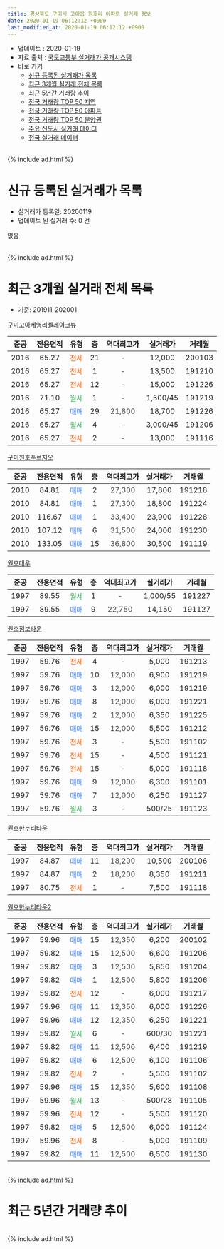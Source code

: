 ```yaml
---
title: 경상북도 구미시 고아읍 원호리 아파트 실거래 정보
date: 2020-01-19 06:12:12 +0900
last_modified_at: 2020-01-19 06:12:12 +0900
---
```


* 업데이트 : 2020-01-19
* 자료 출처 : [국토교통부 실거래가 공개시스템](http://rt.molit.go.kr)
* 바로 가기
    * [신규 등록된 실거래가 목록](#신규-등록된-실거래가-목록)
    * [최근 3개월 실거래 전체 목록](#최근-3개월-실거래-전체-목록)
    * [최근 5년간 거래량 추이](#최근-5년간-거래량-추이)
    * [전국 거래량 TOP 50 지역](https://apt-info.github.io/apt-trade-info/최근-3개월-전국에서-가장-거래가-많이-발생한-지역)
    * [전국 거래량 TOP 50 아파트](https://apt-info.github.io/apt-trade-info/최근-3개월-전국에서-가장-거래가-많이-발생한-아파트)
    * [전국 거래량 TOP 50 분양권](https://apt-info.github.io/apt-trade-info/최근-3개월-전국에서-가장-거래가-많이-발생한-분양권)
    * [주요 신도시 실거래 데이터](https://apt-info.github.io/apt-trade-info/주요-신도시)
    * [전국 실거래 데이터](https://apt-info.github.io/apt-trade-info/전국)
<br>
{% include ad.html %}
<br>

# 신규 등록된 실거래가 목록
* 실거래가 등록일: 20200119
* 업데이트 된 실거래 수: 0 건

없음

<br>
{% include ad.html %}
<br>

# 최근 3개월 실거래 전체 목록
* 기준: 201911-202001


[구미고아세영리첼레이크뷰](https://search.naver.com/search.naver?query=%EA%B2%BD%EC%83%81%EB%B6%81%EB%8F%84+%EA%B5%AC%EB%AF%B8%EC%8B%9C+%EA%B3%A0%EC%95%84%EC%9D%8D+%EC%9B%90%ED%98%B8%EB%A6%AC+%EA%B5%AC%EB%AF%B8%EA%B3%A0%EC%95%84%EC%84%B8%EC%98%81%EB%A6%AC%EC%B2%BC%EB%A0%88%EC%9D%B4%ED%81%AC%EB%B7%B0)

|준공|전용면적|유형|층|역대최고가|실거래가|거래월|
|:---:|:---:|:---:|:---:|:---:|:---:|:---:|
|2016|65.27|<span style="color:#ff5a00">전세</span>|21|<span style="color:#444444">-</span>|12,000|200103|
|2016|65.27|<span style="color:#ff5a00">전세</span>|1|<span style="color:#444444">-</span>|13,500|191210|
|2016|65.27|<span style="color:#ff5a00">전세</span>|12|<span style="color:#444444">-</span>|15,000|191226|
|2016|71.10|<span style="color:#34a853">월세</span>|1|<span style="color:#444444">-</span>|1,500/45|191219|
|2016|65.27|<span style="color:#4285f3">매매</span>|29|<span style="color:#444444">21,800</span>|18,700|191226|
|2016|65.27|<span style="color:#34a853">월세</span>|4|<span style="color:#444444">-</span>|3,000/45|191206|
|2016|65.27|<span style="color:#ff5a00">전세</span>|2|<span style="color:#444444">-</span>|13,000|191116|

[구미원호푸르지오](https://search.naver.com/search.naver?query=%EA%B2%BD%EC%83%81%EB%B6%81%EB%8F%84+%EA%B5%AC%EB%AF%B8%EC%8B%9C+%EA%B3%A0%EC%95%84%EC%9D%8D+%EC%9B%90%ED%98%B8%EB%A6%AC+%EA%B5%AC%EB%AF%B8%EC%9B%90%ED%98%B8%ED%91%B8%EB%A5%B4%EC%A7%80%EC%98%A4)

|준공|전용면적|유형|층|역대최고가|실거래가|거래월|
|:---:|:---:|:---:|:---:|:---:|:---:|:---:|
|2010|84.81|<span style="color:#4285f3">매매</span>|2|<span style="color:#444444">27,300</span>|17,800|191218|
|2010|84.81|<span style="color:#4285f3">매매</span>|1|<span style="color:#444444">27,300</span>|18,800|191224|
|2010|116.67|<span style="color:#4285f3">매매</span>|1|<span style="color:#444444">33,400</span>|23,900|191228|
|2010|107.12|<span style="color:#4285f3">매매</span>|6|<span style="color:#444444">31,500</span>|24,000|191230|
|2010|133.05|<span style="color:#4285f3">매매</span>|15|<span style="color:#444444">36,800</span>|30,500|191119|

[원호대우](https://search.naver.com/search.naver?query=%EA%B2%BD%EC%83%81%EB%B6%81%EB%8F%84+%EA%B5%AC%EB%AF%B8%EC%8B%9C+%EA%B3%A0%EC%95%84%EC%9D%8D+%EC%9B%90%ED%98%B8%EB%A6%AC+%EC%9B%90%ED%98%B8%EB%8C%80%EC%9A%B0)

|준공|전용면적|유형|층|역대최고가|실거래가|거래월|
|:---:|:---:|:---:|:---:|:---:|:---:|:---:|
|1997|89.55|<span style="color:#34a853">월세</span>|1|<span style="color:#444444">-</span>|1,000/55|191227|
|1997|89.55|<span style="color:#4285f3">매매</span>|9|<span style="color:#444444">22,750</span>|14,150|191127|

[원호점보타운](https://search.naver.com/search.naver?query=%EA%B2%BD%EC%83%81%EB%B6%81%EB%8F%84+%EA%B5%AC%EB%AF%B8%EC%8B%9C+%EA%B3%A0%EC%95%84%EC%9D%8D+%EC%9B%90%ED%98%B8%EB%A6%AC+%EC%9B%90%ED%98%B8%EC%A0%90%EB%B3%B4%ED%83%80%EC%9A%B4)

|준공|전용면적|유형|층|역대최고가|실거래가|거래월|
|:---:|:---:|:---:|:---:|:---:|:---:|:---:|
|1997|59.76|<span style="color:#ff5a00">전세</span>|4|<span style="color:#444444">-</span>|5,000|191213|
|1997|59.76|<span style="color:#4285f3">매매</span>|10|<span style="color:#444444">12,000</span>|6,900|191219|
|1997|59.76|<span style="color:#4285f3">매매</span>|3|<span style="color:#444444">12,000</span>|6,000|191219|
|1997|59.76|<span style="color:#4285f3">매매</span>|8|<span style="color:#444444">12,000</span>|6,000|191221|
|1997|59.76|<span style="color:#4285f3">매매</span>|2|<span style="color:#444444">12,000</span>|6,350|191225|
|1997|59.76|<span style="color:#4285f3">매매</span>|15|<span style="color:#444444">12,000</span>|5,500|191212|
|1997|59.76|<span style="color:#ff5a00">전세</span>|3|<span style="color:#444444">-</span>|5,500|191102|
|1997|59.76|<span style="color:#ff5a00">전세</span>|15|<span style="color:#444444">-</span>|4,500|191121|
|1997|59.76|<span style="color:#ff5a00">전세</span>|15|<span style="color:#444444">-</span>|5,000|191118|
|1997|59.76|<span style="color:#4285f3">매매</span>|9|<span style="color:#444444">12,000</span>|6,300|191101|
|1997|59.76|<span style="color:#4285f3">매매</span>|7|<span style="color:#444444">12,000</span>|6,250|191127|
|1997|59.76|<span style="color:#34a853">월세</span>|3|<span style="color:#444444">-</span>|500/25|191123|

[원호한누리타운](https://search.naver.com/search.naver?query=%EA%B2%BD%EC%83%81%EB%B6%81%EB%8F%84+%EA%B5%AC%EB%AF%B8%EC%8B%9C+%EA%B3%A0%EC%95%84%EC%9D%8D+%EC%9B%90%ED%98%B8%EB%A6%AC+%EC%9B%90%ED%98%B8%ED%95%9C%EB%88%84%EB%A6%AC%ED%83%80%EC%9A%B4)

|준공|전용면적|유형|층|역대최고가|실거래가|거래월|
|:---:|:---:|:---:|:---:|:---:|:---:|:---:|
|1997|84.87|<span style="color:#4285f3">매매</span>|11|<span style="color:#444444">18,200</span>|10,500|200106|
|1997|84.87|<span style="color:#4285f3">매매</span>|2|<span style="color:#444444">18,200</span>|8,350|191211|
|1997|80.75|<span style="color:#ff5a00">전세</span>|1|<span style="color:#444444">-</span>|7,500|191118|

[원호한누리타운2](https://search.naver.com/search.naver?query=%EA%B2%BD%EC%83%81%EB%B6%81%EB%8F%84+%EA%B5%AC%EB%AF%B8%EC%8B%9C+%EA%B3%A0%EC%95%84%EC%9D%8D+%EC%9B%90%ED%98%B8%EB%A6%AC+%EC%9B%90%ED%98%B8%ED%95%9C%EB%88%84%EB%A6%AC%ED%83%80%EC%9A%B42)

|준공|전용면적|유형|층|역대최고가|실거래가|거래월|
|:---:|:---:|:---:|:---:|:---:|:---:|:---:|
|1997|59.96|<span style="color:#4285f3">매매</span>|15|<span style="color:#444444">12,350</span>|6,200|200102|
|1997|59.82|<span style="color:#4285f3">매매</span>|15|<span style="color:#444444">12,500</span>|6,600|191206|
|1997|59.82|<span style="color:#4285f3">매매</span>|3|<span style="color:#444444">12,500</span>|5,850|191204|
|1997|59.82|<span style="color:#4285f3">매매</span>|1|<span style="color:#444444">12,500</span>|5,800|191206|
|1997|59.82|<span style="color:#ff5a00">전세</span>|12|<span style="color:#444444">-</span>|6,000|191217|
|1997|59.96|<span style="color:#4285f3">매매</span>|11|<span style="color:#444444">12,350</span>|6,000|191226|
|1997|59.96|<span style="color:#4285f3">매매</span>|12|<span style="color:#444444">12,350</span>|6,250|191221|
|1997|59.82|<span style="color:#34a853">월세</span>|6|<span style="color:#444444">-</span>|600/30|191221|
|1997|59.82|<span style="color:#4285f3">매매</span>|11|<span style="color:#444444">12,500</span>|6,400|191219|
|1997|59.82|<span style="color:#4285f3">매매</span>|6|<span style="color:#444444">12,500</span>|6,100|191106|
|1997|59.82|<span style="color:#ff5a00">전세</span>|2|<span style="color:#444444">-</span>|5,500|191102|
|1997|59.96|<span style="color:#4285f3">매매</span>|15|<span style="color:#444444">12,350</span>|5,600|191108|
|1997|59.96|<span style="color:#34a853">월세</span>|13|<span style="color:#444444">-</span>|500/28|191105|
|1997|59.96|<span style="color:#ff5a00">전세</span>|12|<span style="color:#444444">-</span>|5,500|191120|
|1997|59.82|<span style="color:#4285f3">매매</span>|5|<span style="color:#444444">12,500</span>|6,000|191124|
|1997|59.96|<span style="color:#ff5a00">전세</span>|8|<span style="color:#444444">-</span>|5,000|191109|
|1997|59.82|<span style="color:#4285f3">매매</span>|11|<span style="color:#444444">12,500</span>|6,500|191130|


<br>
{% include ad.html %}
<br>

# 최근 5년간 거래량 추이


<div style="width:100%;">
    <canvas id="deal_progress" height="200"></canvas>
</div>

<script>
new Chart(document.getElementById("deal_progress"), {
    type: 'line',
    data: {
        labels: ['201501','201502','201503','201504','201505','201506','201507','201508','201509','201510','201511','201512','201601','201602','201603','201604','201605','201606','201607','201608','201609','201610','201611','201612','201701','201702','201703','201704','201705','201706','201707','201708','201709','201710','201711','201712','201801','201802','201803','201804','201805','201806','201807','201808','201809','201810','201811','201812','201901','201902','201903','201904','201905','201906','201907','201908','201909','201910','201911','201912','202001'],
        datasets: [{
            label: '매매',
            pointRadius: 1,
            data: [33, 21, 21, 23, 18, 15, 36, 37, 22, 26, 29, 20, 17, 7, 10, 18, 12, 20, 13, 15, 14, 19, 12, 17, 10, 19, 16, 4, 18, 12, 11, 11, 28, 17, 17, 19, 21, 23, 36, 22, 28, 18, 10, 19, 15, 24, 17, 7, 18, 15, 25, 18, 18, 21, 19, 16, 22, 24, 8, 17, 2],
            borderColor: "rgba(255, 201, 14, 1)",
            backgroundColor: "rgba(255, 201, 14, 0.5)",
            fill: false,
            lineTension: 0
        },{
            label: '전월세',
            pointRadius: 1,
            data: [6, 7, 10, 9, 5, 9, 8, 8, 10, 13, 5, 18, 22, 33, 36, 23, 13, 15, 11, 7, 6, 5, 9, 18, 10, 12, 11, 8, 15, 10, 8, 8, 9, 7, 8, 7, 20, 16, 15, 27, 15, 11, 16, 14, 4, 14, 12, 7, 13, 11, 11, 11, 5, 6, 6, 14, 11, 9, 10, 8, 1],
            borderColor: "rgba(0, 141, 185, 1)",
            backgroundColor: "rgba(0, 141, 185, 0.5)",
            fill: false,
            lineTension: 0
        }
        ]
    },
    options: {
        responsive: true,
        title: {
            display: false
        },
        tooltips: {
            mode: 'index',
            intersect: false
        },
        hover: {
            mode: 'nearest',
            intersect: true
        },
        scales: {
            xAxes: [{
                display: true,
                scaleLabel: {
                    display: true,
                    labelString: '년/월'
                }
            }],
            yAxes: [{
                display: true,
                ticks: {
                    suggestedMin: 0,
                },
                scaleLabel: {
                    display: true,
                    labelString: '실거래 수'
                }
            }]
        }
    }
});

</script>


<br>
{% include ad.html %}
<br>

